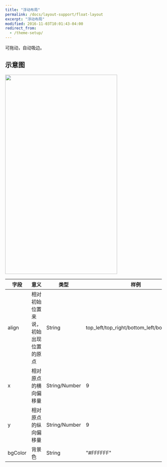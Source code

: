 ```yaml
---
title: "浮动布局"
permalink: /docs/layout-support/float-layout
excerpt: "浮动布局"
modified: 2016-11-03T10:01:43-04:00
redirect_from:
  - /theme-setup/
---
```


可拖动，自动吸边。

## 示意图

<img src="https://gw.alicdn.com/tfs/TB1PPJFQXXXXXauXFXXXXXXXXXX-720-1280.gif" width = "360" height = "640"/>

| 字段 | 意义 | 类型 | 样例 |
| --- | --- | --- | --- |
| align | 相对初始位置来说，初始出现位置的原点 | String | top_left/top_right/bottom_left/bottom_right |
| x | 相对原点的横向偏移量| String/Number| 9|
| y | 相对原点的纵向偏移量| String/Number| 9|
| bgColor | 背景色 | String | "#FFFFFF"|

